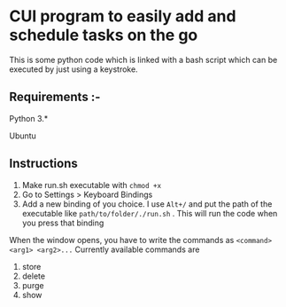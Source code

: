 # CUI program to easily add and schedule tasks on the go

This is some python code which is linked with a bash script which can be executed by just using a keystroke.

## **Requirements** :-
Python 3.\*

Ubuntu

## Instructions

1. Make run.sh executable with `chmod +x`
2. Go to Settings > Keyboard Bindings
3. Add a new binding of you choice. I use `Alt+/` and put the path of the executable like `path/to/folder/./run.sh` . This will run the code when you press that binding

When the window opens, you have to write the commands as `<command> <arg1> <arg2>...`
Currently available commands are 

1. store
2. delete
3. purge
4. show
